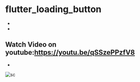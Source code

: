 # flutter_loading_button

-
-
Watch Video on youtube:https://youtu.be/qSSzePPzfV8
-
-

![sc](https://user-images.githubusercontent.com/78899995/177793116-fefdc7ff-3a2c-44e0-9d45-a8170845c116.jpg)

